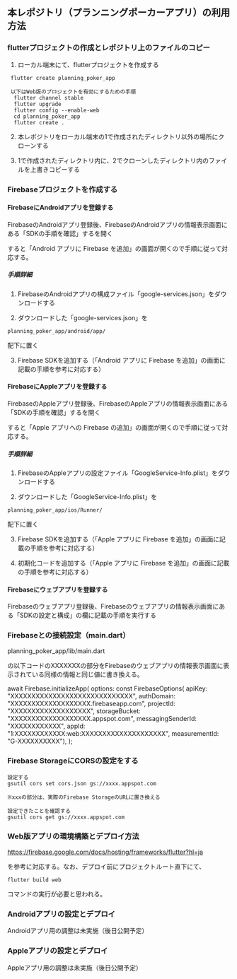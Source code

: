 ## 本レポジトリ（プランニングポーカーアプリ）の利用方法

### flutterプロジェクトの作成とレポジトリ上のファイルのコピー

1. ローカル端末にて、flutterプロジェクトを作成する

```
 flutter create planning_poker_app

 以下はWeb版のプロジェクトを有効にするための手順
  flutter channel stable
  flutter upgrade
  flutter config --enable-web
  cd planning_poker_app
  flutter create .
```

2. 本レポジトリをローカル端末の1で作成されたディレクトリ以外の場所にクローンする

3. 1で作成されたディレクトリ内に、2でクローンしたディレクトリ内のファイルを上書きコピーする



### Firebaseプロジェクトを作成する

#### FirebaseにAndroidアプリを登録する

FirebaseのAndroidアプリ登録後、FirebaseのAndroidアプリの情報表示画面にある「SDKの手順を確認」するを開く

すると「Android アプリに Firebase を追加」の画面が開くので手順に従って対応する。

##### 手順詳細

1. FirebaseのAndroidアプリの構成ファイル「google-services.json」をダウンロードする

2. ダウンロードした「google-services.json」を

```
planning_poker_app/android/app/
```

配下に置く

3. Firebase SDKを追加する（「Android アプリに Firebase を追加」の画面に記載の手順を参考に対応する）


#### FirebaseにAppleアプリを登録する

FirebaseのAppleアプリ登録後、FirebaseのAppleアプリの情報表示画面にある「SDKの手順を確認」するを開く

すると「Apple アプリへの Firebase の追加」の画面が開くので手順に従って対応する。

##### 手順詳細

1. FirebaseのAppleアプリの設定ファイル「GoogleService-Info.plist」をダウンロードする

2. ダウンロードした「GoogleService-Info.plist」を

```
planning_poker_app/ios/Runner/
```

配下に置く

3. Firebase SDKを追加する（「Apple アプリに Firebase を追加」の画面に記載の手順を参考に対応する）

4. 初期化コードを追加する（「Apple アプリに Firebase を追加」の画面に記載の手順を参考に対応する）


#### Firebaseにウェブアプリを登録する

Firebaseのウェブアプリ登録後、Firebaseのウェブアプリの情報表示画面にある「SDKの設定と構成」の欄に記載の手順を実行する



### Firebaseとの接続設定（main.dart）

planning_poker_app/lib/main.dart

の以下コードのXXXXXXXの部分をFirebaseのウェブアプリの情報表示画面に表示されている同様の情報と同じ値に書き換える。

  await Firebase.initializeApp(
    options: const FirebaseOptions(
        apiKey: "XXXXXXXXXXXXXXXXXXXXXXXXXXXXX",
        authDomain: "XXXXXXXXXXXXXXXXXXX.firebaseapp.com",
        projectId: "XXXXXXXXXXXXXXXXXXX",
        storageBucket: "XXXXXXXXXXXXXXXXXXX.appspot.com",
        messagingSenderId: "XXXXXXXXXXXX",
        appId: "1:XXXXXXXXXXXX:web:XXXXXXXXXXXXXXXXXXXX",
        measurementId: "G-XXXXXXXXXX"),
  );



### Firebase StorageにCORSの設定をする

```
設定する
gsutil cors set cors.json gs://xxxx.appspot.com 

※xxxの部分は、実際のFirebase StorageのURLに置き換える

設定できたことを確認する
gsutil cors get gs://xxxx.appspot.com 
```



### Web版アプリの環境構築とデプロイ方法

https://firebase.google.com/docs/hosting/frameworks/flutter?hl=ja

を参考に対応する。なお、デプロイ前にプロジェクトルート直下にて、

```
flutter build web
```

コマンドの実行が必要と思われる。



### Androidアプリの設定とデプロイ

Androidアプリ用の調整は未実施（後日公開予定）



### Appleアプリの設定とデプロイ

Appleアプリ用の調整は未実施（後日公開予定）